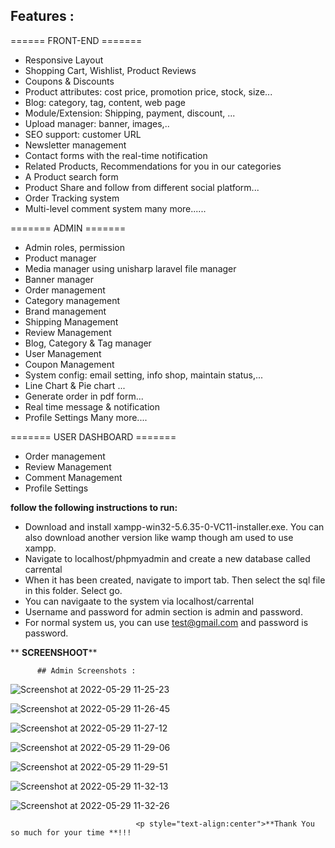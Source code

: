 ## Features :

====== FRONT-END =======

- Responsive Layout
- Shopping Cart, Wishlist, Product Reviews
- Coupons & Discounts
- Product attributes: cost price, promotion price, stock, size...
- Blog: category, tag, content, web page 
- Module/Extension: Shipping, payment, discount, ...
- Upload manager: banner, images,..
- SEO support: customer URL
- Newsletter management
- Contact forms with the real-time notification 
- Related Products, Recommendations for you in our categories
- A Product search form
- Product Share and follow from different social platform...
- Order Tracking system
- Multi-level comment system
many more......

======= ADMIN =======

- Admin roles, permission
- Product manager
- Media manager using unisharp laravel file manager
- Banner manager
- Order management
- Category management
- Brand management
- Shipping Management
- Review Management
- Blog, Category & Tag manager
- User Management
- Coupon Management
- System config: email setting, info shop, maintain status,...
- Line Chart & Pie chart ...
- Generate order in pdf form...
- Real time message & notification
- Profile Settings
Many more....


======= USER DASHBOARD =======


- Order management
- Review Management
- Comment Management
- Profile Settings



**follow the following instructions to run:**

- Download and install xampp-win32-5.6.35-0-VC11-installer.exe. You can also download another version like wamp though am used to use xampp.
- Navigate to localhost/phpmyadmin and create a new database called carrental
- When it has been created, navigate to import tab. Then select the sql file in this folder. Select go. 
- You can navigaate to the system via localhost/carrental
- Username and password for admin section is admin and password.
- For normal system us, you can use test@gmail.com and password is password.


**
                                        **SCREENSHOOT****
                                        
          ## Admin Screenshots : 
 
![Screenshot at 2022-05-29 11-25-23](https://user-images.githubusercontent.com/57016982/170866509-0a2af66e-b34e-4a8a-9f9b-7ae4522c1a69.png)




![Screenshot at 2022-05-29 11-26-45](https://user-images.githubusercontent.com/57016982/170866511-652af442-f471-4338-b9fc-89f122fd9763.png)




![Screenshot at 2022-05-29 11-27-12](https://user-images.githubusercontent.com/57016982/170866514-1f60326e-725b-42e7-afc6-9be98eac715a.png)



![Screenshot at 2022-05-29 11-29-06](https://user-images.githubusercontent.com/57016982/170866517-3acfa93f-17e6-4efe-9606-92282c4ab471.png)



![Screenshot at 2022-05-29 11-29-51](https://user-images.githubusercontent.com/57016982/170866519-7814c393-139b-4a4b-8130-540bba126072.png)



![Screenshot at 2022-05-29 11-32-13](https://user-images.githubusercontent.com/57016982/170866521-4d9c2f2d-6a6f-4369-8f95-dd118335f607.png)



![Screenshot at 2022-05-29 11-32-26](https://user-images.githubusercontent.com/57016982/170866522-741706c8-4d49-457a-a05b-a20e08bc5b1c.png)

  
  
          
           
           
                                <p style="text-align:center">**Thank You so much for your time **!!!
